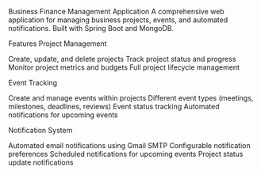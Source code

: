 Business Finance Management Application
A comprehensive web application for managing business projects, events, and automated notifications. Built with Spring Boot and MongoDB.

Features
Project Management

Create, update, and delete projects
Track project status and progress
Monitor project metrics and budgets
Full project lifecycle management

Event Tracking

Create and manage events within projects
Different event types (meetings, milestones, deadlines, reviews)
Event status tracking
Automated notifications for upcoming events

Notification System

Automated email notifications using Gmail SMTP
Configurable notification preferences
Scheduled notifications for upcoming events
Project status update notifications

